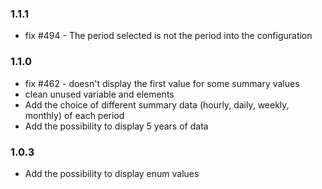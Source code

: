 ### 1.1.1
* fix #494 - The period selected is not the period into the configuration

### 1.1.0
* fix #462 - doesn't display the first value for some summary values
* clean unused variable and elements
* Add the choice of different summary data (hourly, daily, weekly, monthly) of each period
* Add the possibility to display 5 years of data

### 1.0.3
* Add the possibility to display enum values